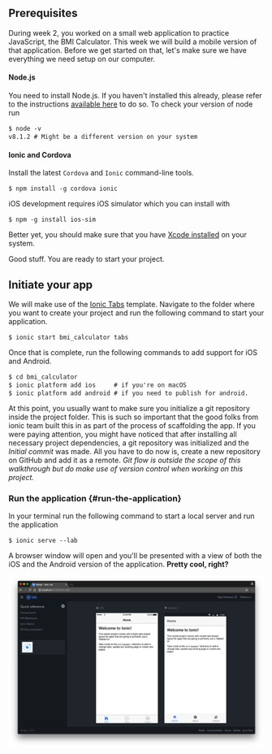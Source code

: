 ## Prerequisites

During week 2, you worked on a small web application to practice JavaScript, the BMI Calculator. This week we will build a mobile version of that application. Before we get started on that, let's make sure we have everything we need setup on our computer.

#### Node.js

You need to install Node.js. If you haven't installed this already, please refer to the instructions [available here](https://prepcouse.books.craftacademy.se/terminal/mac_osx.html) to do so. To check your version of node run

```
$ node -v
v8.1.2 # Might be a different version on your system
```

#### Ionic and Cordova

Install the latest `Cordova` and `Ionic` command-line tools.

```
$ npm install -g cordova ionic
```

iOS development requires iOS simulator which you can install with

```
$ npm -g install ios-sim
```

Better yet, you should make sure that you have [Xcode installed](https://developer.apple.com/xcode/download/) on your system.

Good stuff. You are ready to start your project.

## Initiate your app

We will make use of the [Ionic Tabs](https://github.com/driftyco/ionic-starter-tabs) template. Navigate to the folder where you want to create your project and run the following command to start your application.

```
$ ionic start bmi_calculator tabs
```

Once that is complete, run the following commands to add support for iOS and Android.

```
$ cd bmi_calculator
$ ionic platform add ios     # if you're on macOS
$ ionic platform add android # if you need to publish for android.
```

At this point, you usually want to make sure you initialize a git repository inside the project folder. This is such so important that the good folks from ionic team built this in as part of the process of scaffolding the app. If you were paying attention, you might have noticed that after installing all necessary project dependencies, a git repository was initialized and the _Initial commit_ was made. All you have to do now is, create a new repository on GitHub and add it as a remote. _Git flow is outside the scope of this walkthrough but do make use of version control when working on this project._

### Run the application {#run-the-application}

In your terminal run the following command to start a local server and run the application

```
$ ionic serve --lab
```

A browser window will open and you'll be presented with a view of both the iOS and the Android version of the application. **Pretty cool, right?**

![](/assets/angular/ionic-lab-bmi.png)

